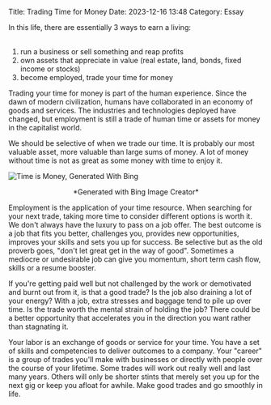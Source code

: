 Title: Trading Time for Money
Date: 2023-12-16 13:48
Category: Essay

In this life, there are essentially 3 ways to earn a living:<br /><br />
1. run a business or sell something and reap profits<br />
2. own assets that appreciate in value (real estate, land, bonds, fixed income or stocks)<br />
3. become employed, trade your time for money<br />

Trading your time for money is part of the human experience. Since the dawn of modern civilization, humans have collaborated in an economy of goods and services. The industries and technologies deployed have changed, but employment is still a trade of human time or assets
for money in the capitalist world.

We should be selective of when we trade our time. It is probably our most valuable asset, more valuable than large sums of money. A lot of money without time is not as great as some money with time to enjoy it.

![Time is Money, Generated With Bing]({static}/images/time-is-money.jpeg)
<center>*Generated with Bing Image Creator*</center>

Employment is the application of your time resource. When searching for your next trade, taking more time to consider different options is worth it. We don't always have the luxury
to pass on a job offer. The best outcome is a job that fits you better, challenges you,
provides new opportunities, improves your skills and sets you up for success.
Be selective but as the old proverb goes, "don't let great get in the way of good".
Sometimes a mediocre or undesirable job can give you momentum, short term cash flow,
skills or a resume booster.

If you're getting paid well but not challenged by the work or demotivated and burnt out from it, is that a good trade? Is the job also draining a lot of your energy? With a job, extra stresses and baggage tend to pile up over time. Is the trade worth the mental strain of holding the job? There could be a better opportunity that accelerates you in the direction you want rather than stagnating it.

Your labor is an exchange of goods or service for your time.
You have a set of skills and competencies to deliver outcomes to a company.
Your "career" is a group of trades you'll make with businesses or directly with
people over the course of your lifetime. Some trades will work out really well
and last many years. Others will only be shorter stints that merely set you up for
the next gig or keep you afloat for awhile. Make good trades and go smoothly in life.
